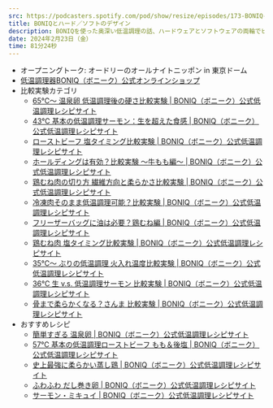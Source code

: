 ```yaml
---
src: https://podcasters.spotify.com/pod/show/resize/episodes/173-BONIQ-e2g2tkt
title: BONIQとハード／ソフトのデザイン
description: BONIQを使った奥深い低温調理の話、ハードウェアとソフトウェアの両輪でビジネスを考える重要性などについて話ました。
date: 2024年2月23日（金）
time: 81分24秒
---
```


- オープニングトーク: オードリーのオールナイトニッポン in 東京ドーム
- [低温調理器BONIQ（ボニーク）公式オンラインショップ](https://boniq.store/)
- 比較実験カテゴリ
  - [65℃〜 温泉卵 低温調理後の硬さ比較実験 | BONIQ（ボニーク）公式低温調理レシピサイト](https://boniq.jp/recipe/?post_type=recipe&p=38999)
  - [43℃ 基本の低温調理サーモン：生を超えた食感 | BONIQ（ボニーク）公式低温調理レシピサイト](https://boniq.jp/recipe/?post_type=recipe&p=36170)
  - [ローストビーフ 塩タイミング比較実験 | BONIQ（ボニーク）公式低温調理レシピサイト](https://boniq.jp/recipe/?post_type=recipe&p=4485)
  - [ホールディングは有効？比較実験 ～牛もも編～ | BONIQ（ボニーク）公式低温調理レシピサイト](https://boniq.jp/recipe/?post_type=recipe&p=23262)
  - [鶏むね肉の切り方 繊維方向と柔らかさ比較実験 | BONIQ（ボニーク）公式低温調理レシピサイト](https://boniq.jp/recipe/?post_type=recipe&p=30385)
  - [冷凍肉そのまま低温調理可能？比較実験 | BONIQ（ボニーク）公式低温調理レシピサイト](https://boniq.jp/recipe/?post_type=recipe&p=20342)
  - [フリーザーバッグに油は必要？鶏むね編 | BONIQ（ボニーク）公式低温調理レシピサイト](https://boniq.jp/recipe/?post_type=recipe&p=4692)
  - [鶏むね肉 塩タイミング比較実験 | BONIQ（ボニーク）公式低温調理レシピサイト](https://boniq.jp/recipe/?post_type=recipe&p=4045)
  - [35℃～ ぶりの低温調理 火入れ温度比較実験 | BONIQ（ボニーク）公式低温調理レシピサイト](https://boniq.jp/recipe/?post_type=recipe&p=27816)
  - [36℃ 生 v.s. 低温調理サーモン 比較実験 | BONIQ（ボニーク）公式低温調理レシピサイト](https://boniq.jp/recipe/?post_type=recipe&p=15225)
  - [骨まで柔らかくなる？さんま 比較実験 | BONIQ（ボニーク）公式低温調理レシピサイト](https://boniq.jp/recipe/?post_type=recipe&p=15927)
- おすすめレシピ
  - [簡単すぎる 温泉卵 | BONIQ（ボニーク）公式低温調理レシピサイト](https://boniq.jp/recipe/?post_type=recipe&p=400)
  - [57℃ 基本の低温調理ローストビーフ もも＆後塩 | BONIQ（ボニーク）公式低温調理レシピサイト](https://boniq.jp/recipe/?post_type=recipe&p=35659)
  - [史上最強に柔らかい蒸し鶏 | BONIQ（ボニーク）公式低温調理レシピサイト](https://boniq.jp/recipe/?post_type=recipe&p=4212)
  - [ふわふわ だし巻き卵 | BONIQ（ボニーク）公式低温調理レシピサイト](https://boniq.jp/recipe/?post_type=recipe&p=416)
  - [サーモン・ミキュイ | BONIQ（ボニーク）公式低温調理レシピサイト](https://boniq.jp/recipe/?post_type=recipe&p=372)
